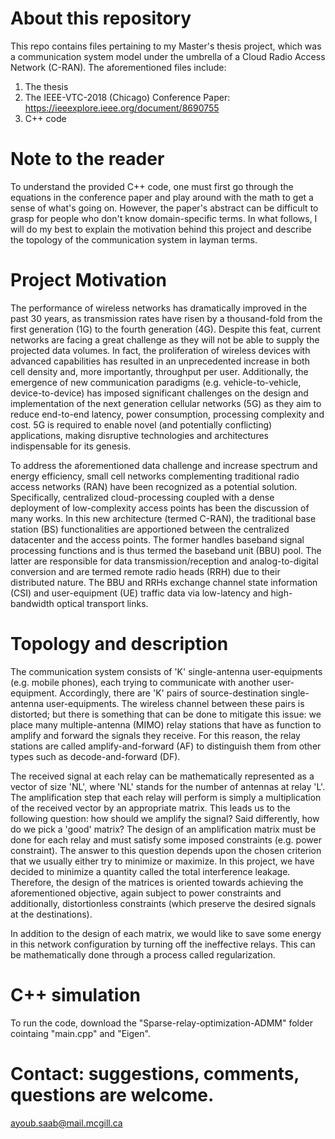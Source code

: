 # About this repository
This repo contains files pertaining to my Master's thesis project, which was a communication system model under the umbrella of a Cloud Radio Access Network (C-RAN). The aforementioned files include:

1) The thesis
2) The IEEE-VTC-2018 (Chicago) Conference Paper: https://ieeexplore.ieee.org/document/8690755
3) C++ code

# Note to the reader
To understand the provided C++ code, one must first go through the equations in the conference paper and play around with the math to get a sense of what's going on. However, the paper's abstract can be difficult to grasp for people who don't know domain-specific terms. In what follows, I will do my best to explain the motivation behind this project and describe the topology of the communication system in layman terms.

# Project Motivation
The performance of wireless networks has dramatically improved in the past 30 years, as transmission rates have risen by a thousand-fold from the first generation (1G) to the fourth generation (4G). Despite this feat, current networks are facing a great challenge as they will not be able to supply the projected data volumes. In fact, the proliferation of wireless devices with advanced capabilities has resulted in an unprecedented increase in both cell density and, more importantly, throughput per user. Additionally, the emergence of new communication paradigms (e.g. vehicle-to-vehicle, device-to-device) has imposed significant challenges on the design and implementation of the next generation cellular networks (5G) as they aim to reduce end-to-end latency, power consumption, processing complexity and cost. 5G is required to enable novel (and potentially conflicting) applications, making disruptive technologies and architectures indispensable for its genesis.

To address the aforementioned data challenge and increase spectrum and energy efficiency, small cell networks complementing traditional radio access networks (RAN) have been recognized as a potential solution. Specifically, centralized cloud-processing coupled with a dense deployment of low-complexity access points has been the discussion of many works. In this new architecture (termed C-RAN), the traditional base station (BS) functionalities are apportioned between the centralized datacenter and the access points. The former handles baseband signal processing functions and is thus termed the baseband unit (BBU) pool. The latter are responsible for data transmission/reception and analog-to-digital conversion and are termed remote radio heads (RRH) due to their distributed nature. The BBU and RRHs exchange channel state information (CSI) and user-equipment (UE) traffic data via low-latency and high-bandwidth optical transport links.

# Topology and description
The communication system consists of 'K' single-antenna user-equipments (e.g. mobile phones), each trying to communicate with another user-equipment. Accordingly, there are 'K' pairs of source-destination single-antenna user-equipments. The wireless channel between these pairs is distorted; but there is something that can be done to mitigate this issue: we place many multiple-antenna (MIMO) relay stations that have as function to amplify and forward the signals they receive. For this reason, the relay stations are called amplify-and-forward (AF) to distinguish them from other types such as decode-and-forward (DF). 

The received signal at each relay can be mathematically represented as a vector of size 'NL', where 'NL' stands for the number of antennas at relay 'L'. The amplification step that each relay will perform is simply a multiplication of the received vector by an appropriate matrix. This leads us to the following question: how should we amplify the signal? Said differently, how do we pick a 'good' matrix? The design of an amplification matrix must be done for each relay and must satisfy some imposed constraints (e.g. power constraint). The answer to this question depends upon the chosen criterion that we usually either try to minimize or maximize. In this project, we have decided to minimize a quantity called the total interference leakage. Therefore, the design of the matrices is oriented towards achieving the aforementioned objective, again subject to power constraints and additionally, distortionless constraints (which preserve the desired signals at the destinations).

In addition to the design of each matrix, we would like to save some energy in this network configuration by turning off the ineffective relays. This can be mathematically done through a process called regularization.

# C++ simulation
To run the code, download the "Sparse-relay-optimization-ADMM" folder cointaing "main.cpp" and "Eigen".

# Contact: suggestions, comments, questions are welcome.
ayoub.saab@mail.mcgill.ca
